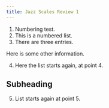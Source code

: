 ```yaml
---
title: Jazz Scales Review 1
---
```


1. Numbering test.
2. This is a numbered list.
3. There are three entries.



Here is some other information.


4. Here the list starts again, at point 4.


## Subheading


5. List starts again at point 5.
    	